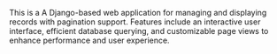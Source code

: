 This is a A Django-based web application for managing and displaying records with pagination support. Features include an interactive user interface, efficient database querying, and customizable page views to enhance performance and user experience.
